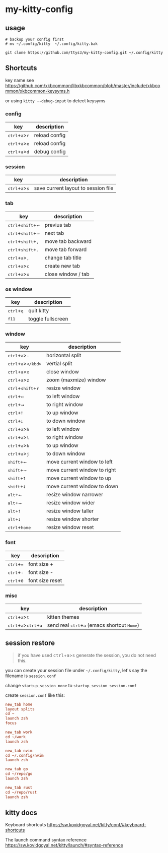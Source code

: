 # my-kitty-config


## usage

```shell
# backup your config first
# mv ~/.config/kitty  ~/.config/kitty.bak

git clone https://github.com/ttys3/my-kitty-config.git ~/.config/kitty
```

## Shortcuts

key name see https://github.com/xkbcommon/libxkbcommon/blob/master/include/xkbcommon/xkbcommon-keysyms.h

or using `kitty --debug-input` to detect keysyms

### config

| key  | description  |
|---|---|
| <kbd>ctrl</kbd>+<kbd>a</kbd>><kbd>r</kbd>  | reload config  |
| <kbd>ctrl</kbd>+<kbd>a</kbd>><kbd>e</kbd>  | reload config  |
| <kbd>ctrl</kbd>+<kbd>a</kbd>><kbd>d</kbd>  | debug config  |

### session

| key  | description  |
|---|---|
| <kbd>ctrl</kbd>+<kbd>a</kbd>><kbd>s</kbd>  | save current layout to session file  |

### tab

| key  | description  |
|---|---|
| <kbd>ctrl</kbd>+<kbd>shift</kbd>+<kbd>⭠</kbd>  | previus tab  |
| <kbd>ctrl</kbd>+<kbd>shift</kbd>+<kbd>⭢</kbd>  | next tab  |
| <kbd>ctrl</kbd>+<kbd>shift</kbd>+<kbd>,</kbd>  | move tab backward  |
| <kbd>ctrl</kbd>+<kbd>shift</kbd>+<kbd>.</kbd>  | move tab forward |
| <kbd>ctrl</kbd>+<kbd>a</kbd>><kbd>,</kbd>  | change tab title |
| <kbd>ctrl</kbd>+<kbd>a</kbd>><kbd>c</kbd>  | create new tab |
| <kbd>ctrl</kbd>+<kbd>a</kbd>><kbd>x</kbd>  | close window / tab |

### os window

| key  | description  |
|---|---|
| <kbd>ctrl</kbd>+<kbd>q</kbd>  | quit kitty |
| <kbd>f11</kbd>  | toggle fullscreen |


### window

| key  | description  |
|---|---|
| <kbd>ctrl</kbd>+<kbd>a</kbd>><kbd>-</kbd>  | horizontal split |
| <kbd>ctrl</kbd>+<kbd>a</kbd>><kbd>\</kbd>  | vertial split |
| <kbd>ctrl</kbd>+<kbd>a</kbd>><kbd>x</kbd>  | close window |
| <kbd>ctrl</kbd>+<kbd>a</kbd>><kbd>z</kbd>  | zoom (maxmize) window |
| <kbd>ctrl</kbd>+<kbd>shift</kbd>+<kbd>r</kbd>  | resize window |
| <kbd>ctrl</kbd>+<kbd>⭠</kbd>  | to left window|
| <kbd>ctrl</kbd>+<kbd>⭢</kbd>  | to right window|
| <kbd>ctrl</kbd>+<kbd>⭡</kbd>  | to up window|
| <kbd>ctrl</kbd>+<kbd>⭣</kbd>| to down window|
| <kbd>ctrl</kbd>+<kbd>a</kbd>><kbd>h</kbd>  | to left window|
| <kbd>ctrl</kbd>+<kbd>a</kbd>><kbd>l</kbd>  | to right window|
| <kbd>ctrl</kbd>+<kbd>a</kbd>><kbd>k</kbd>  | to up window|
| <kbd>ctrl</kbd>+<kbd>a</kbd>><kbd>j</kbd>| to down window|
| <kbd>shift</kbd>+<kbd>⭠</kbd>  | move current window to left|
| <kbd>shift</kbd>+<kbd>⭢</kbd>  | move current window to right|
| <kbd>shift</kbd>+<kbd>⭡</kbd>  | move current window to up|
| <kbd>shift</kbd>+<kbd>⭣</kbd>  | move current window to down|
| <kbd>alt</kbd>+<kbd>⭠</kbd>  | resize window narrower |
| <kbd>alt</kbd>+<kbd>⭢</kbd>  | resize window wider |
| <kbd>alt</kbd>+<kbd>⭡</kbd>  | resize window taller |
| <kbd>alt</kbd>+<kbd>⭣</kbd>  | resize window shorter |
| <kbd>ctrl</kbd>+<kbd>home</kbd>  | resize window reset |


### font

| key  | description  |
|---|---|
| <kbd>ctrl</kbd>+<kbd>=</kbd>  | font size + |
| <kbd>ctrl</kbd>+<kbd>-</kbd>  | font size - |
| <kbd>ctrl</kbd>+<kbd>0</kbd>  | font size reset |

### misc

| key  | description  |
|---|---|
| <kbd>ctrl</kbd>+<kbd>a</kbd>><kbd>t</kbd>  | kitten themes |
| <kbd>ctrl</kbd>+<kbd>a</kbd>><kbd>ctrl</kbd>+<kbd>a</kbd>  | send real <kbd>ctrl</kbd>+<kbd>a</kbd> (emacs shortcut <kbd>Home</kbd>) |

## session restore

> if you have used <kbd>ctrl</kbd>+<kbd>a</kbd>><kbd>s</kbd> generate the session, you do not need this.

you can create your session file under `~/.config/kitty`, let's say the filename is `session.conf`

change `startup_session none` to `startup_session session.conf`

create `session.conf` like this:

```ini
new_tab home
layout splits
cd ~
launch zsh
focus

new_tab work
cd ~/work
launch zsh

new_tab nvim
cd ~/.config/nvim
launch zsh

new_tab go
cd ~/repo/go
launch zsh

new_tab rust
cd ~/repo/rust
launch zsh
```

## kitty docs

Keyboard shortcuts https://sw.kovidgoyal.net/kitty/conf/#keyboard-shortcuts

The launch command syntax reference https://sw.kovidgoyal.net/kitty/launch/#syntax-reference
